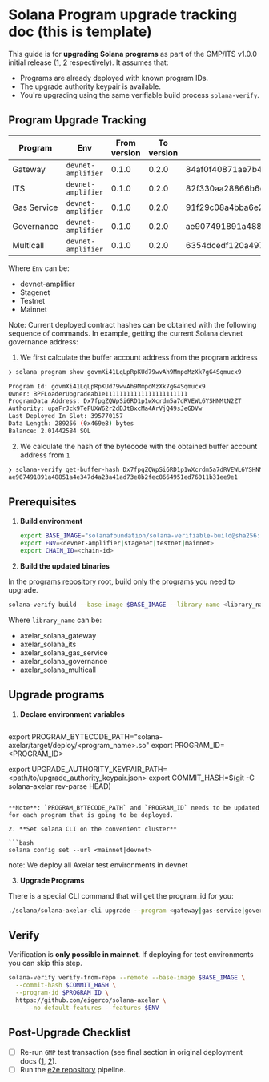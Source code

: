 # Solana Program upgrade tracking doc <Date> (this is template)

This guide is for **upgrading Solana programs** as part of the GMP/ITS v1.0.0 initial release ([1](./2025-07-GMP-v1.0.0.md), [2](./2025-07-ITS-v1.0.0.md) respectively). It assumes that:

- Programs are already deployed with known program IDs.
- The upgrade authority keypair is available.
- You're upgrading using the same verifiable build process `solana-verify`.


## Program Upgrade Tracking

| Program     | Env                | From version | To version | From hash | To hash | ✅ Done |
| ----------- | ------------------ | ------------ | ---------- | --------- | ------- | ------ |
| Gateway     | `devnet-amplifier` |      0.1.0   |  0.2.0     |  84af0f40871ae7b4e6504bdb61f2e3ceba011d5263f6c1452b111f7557ed301b         |         |        |
| ITS         | `devnet-amplifier` |      0.1.0   |  0.2.0     |  82f330aa28866b6ed559dc3bf26cca822dcc23f2e7aad95566f3d54719233de5         |         |        |
| Gas Service | `devnet-amplifier` |      0.1.0   |  0.2.0     |  91f29c08a4bba6e228ef60775c05dc7bfa6f5db0d14e6bfa44144a87f68901a2         |         |        |
| Governance  | `devnet-amplifier` |      0.1.0   |  0.2.0     |  ae907491891a48851a4e347d4a23a41ad73e8b2fec8664951ed76011b31ee9e1         |         |        |
| Multicall   | `devnet-amplifier` |      0.1.0   |  0.2.0     |  6354dcedf120a497c7f7684b72f997b3efa0393609f98bec60d60cc7dcbbb954         |         |        |

Where `Env` can be:

* devnet-amplifier
* Stagenet
* Testnet
* Mainnet

Note: Current deployed contract hashes can be obtained with the following sequence of commands. In example,
getting the current Solana devnet governance address:

1. We first calculate the buffer account address from the program address
```bash
❯ solana program show govmXi41LqLpRpKUd79wvAh9MmpoMzXk7gG4Sqmucx9

Program Id: govmXi41LqLpRpKUd79wvAh9MmpoMzXk7gG4Sqmucx9
Owner: BPFLoaderUpgradeab1e11111111111111111111111
ProgramData Address: Dx7fpgZQWpSi6RD1p1wXcrdm5a7dRVEWL6YSHNMtN2ZT
Authority: upaFrJck9TeFUXW62r2dDJtBxcMa4ArVjQ49sJeGDVw
Last Deployed In Slot: 395770157
Data Length: 289256 (0x469e8) bytes
Balance: 2.01442584 SOL
```
2. We calculate the hash of the bytecode with the obtained buffer account address from `1`
```bash
❯ solana-verify get-buffer-hash Dx7fpgZQWpSi6RD1p1wXcrdm5a7dRVEWL6YSHNMtN2ZT
ae907491891a48851a4e347d4a23a41ad73e8b2fec8664951ed76011b31ee9e1
```

## Prerequisites

1. **Build environment**

   ```bash
   export BASE_IMAGE="solanafoundation/solana-verifiable-build@sha256:979b09eef544de4502a92e28a724a8498a08e2fe506e8905b642e613760403d3"
   export ENV=<devnet-amplifier|stagenet|testnet|mainnet>
   export CHAIN_ID=<chain-id>
   ```

2. **Build the updated binaries**

In the [programs repository](https://github.com/eigerco/solana-axelar) root, build only the programs you need to upgrade.

   ```bash
solana-verify build --base-image $BASE_IMAGE --library-name <library_name> -- --no-default-features --features $ENV

   ```

   Where `library_name` can be:

   * axelar_solana_gateway
   * axelar_solana_its
   * axelar_solana_gas_service
   * axelar_solana_governance
   * axelar_solana_multicall

## Upgrade programs

1. **Declare environment variables**


   ```bash
export PROGRAM_BYTECODE_PATH="solana-axelar/target/deploy/<program_name>.so"
export PROGRAM_ID=<PROGRAM_ID>

export UPGRADE_AUTHORITY_KEYPAIR_PATH=<path/to/upgrade_authority_keypair.json>
export COMMIT_HASH=$(git -C solana-axelar rev-parse HEAD)
   ```

   **Note**: `PROGRAM_BYTECODE_PATH` and `PROGRAM_ID` needs to be updated for each program that is going to be deployed.

2. **Set solana CLI on the convenient cluster**

   ```bash
   solana config set --url <mainnet|devnet>
   ```
   note: We deploy all Axelar test environments in devnet
   

3. **Upgrade Programs**

There is a special CLI command that will get the program_id for you:

```bash
./solana/solana-axelar-cli upgrade --program <gateway|gas-service|governance|its> $PROGRAM_BYTECODE_PATH
```

## Verify

Verification is **only possible in mainnet**. If deploying for test environments you can skip this step.

```bash
solana-verify verify-from-repo --remote --base-image $BASE_IMAGE \
  --commit-hash $COMMIT_HASH \
  --program-id $PROGRAM_ID \
  https://github.com/eigerco/solana-axelar \
  -- --no-default-features --features $ENV
```

## Post-Upgrade Checklist

- [ ] Re-run `GMP` test transaction (see final section in original deployment docs ([1](./2025-07-GMP-v1.0.0.md), [2](./2025-07-ITS-v1.0.0.md)).
- [ ] Run the [e2e repository](https://github.com/eigerco/axelar-solana-e2e) pipeline.
